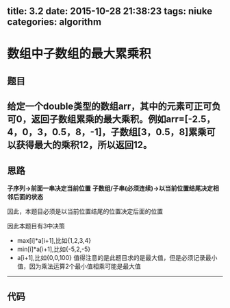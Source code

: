 title: 3.2
date: 2015-10-28 21:38:23
tags: niuke
categories: algorithm
---

# 数组中子数组的最大累乘积

## 题目

给定一个double类型的数组arr，其中的元素可正可负可0，返回子数组累乘的最大乘积。例如arr=[-2.5，4，0，3，0.5，8，-1]，子数组[3，0.5，8]累乘可以获得最大的乘积12，所以返回12。
---

## 思路

**子序列->前面一串决定当前位置**
**子数组/子串(必须连续)->以当前位置结尾决定相邻后面的状态**

因此，本题目必须是以当前位置结尾的位置决定后面的位置

因此本题目有3中决策
- max[i]*a[i+1],比如{1,2,3,4}
- min[i]*a[i+1],比如{-5,2,-5}
- a[i+1],比如{0,0,100}
值得注意的是此题目求的是最大值，但是必须记录最小值，因为乘法运算2个最小值相乘可能是最大值

<!--more-->
---
## 代码
```java

```

